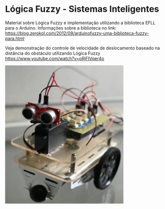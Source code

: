 # Lógica Fuzzy - Sistemas Inteligentes

Material sobre Lógica Fuzzy e implementação utilizando a biblioteca EFLL para o Arduino. Informações sobre a biblioteca no link:
https://blog.zerokol.com/2012/09/arduinofuzzy-uma-biblioteca-fuzzy-para.html

Veja demonstração do controle de velocidade de deslocamento baseado na distância do obstáculo utilizando Lógica Fuzzy
https://www.youtube.com/watch?v=oRjFIVqer4o

![](robo.png)




